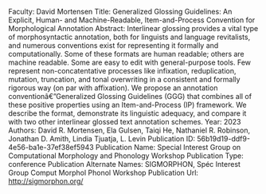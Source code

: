 Faculty: David Mortensen
Title: Generalized Glossing Guidelines: An Explicit, Human- and Machine-Readable, Item-and-Process Convention for Morphological Annotation
Abstract: Interlinear glossing provides a vital type of morphosyntactic annotation, both for linguists and language revitalists, and numerous conventions exist for representing it formally and computationally. Some of these formats are human readable; others are machine readable. Some are easy to edit with general-purpose tools. Few represent non-concatentative processes like infixation, reduplication, mutation, truncation, and tonal overwriting in a consistent and formally rigorous way (on par with affixation). We propose an annotation conventionâ€”Generalized Glossing Guidelines (GGG) that combines all of these positive properties using an Item-and-Process (IP) framework. We describe the format, demonstrate its linguistic adequacy, and compare it with two other interlinear glossed text annotation schemes.
Year: 2023
Authors: David R. Mortensen, Ela Gulsen, Taiqi He, Nathaniel R. Robinson, Jonathan D. Amith, Lindia Tjuatja, L. Levin
Publication ID: 56b19d19-ddf9-4e56-ba1e-37ef38ef5943
Publication Name: Special Interest Group on Computational Morphology and Phonology Workshop
Publication Type: conference
Publication Alternate Names: SIGMORPHON, Spéc Interest Group Comput Morphol Phonol Workshop
Publication Url: http://sigmorphon.org/
